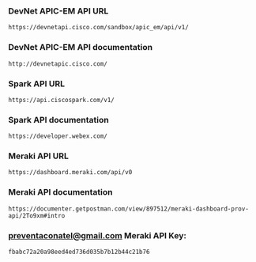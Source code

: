 ### DevNet APIC-EM API URL

```
https://devnetapi.cisco.com/sandbox/apic_em/api/v1/
```

### DevNet APIC-EM API documentation

```
http://devnetapic.cisco.com/
```

### Spark API URL

```
https://api.ciscospark.com/v1/
```

### Spark API documentation

```
https://developer.webex.com/
```

### Meraki API URL

```
https://dashboard.meraki.com/api/v0
```

### Meraki API documentation

```
https://documenter.getpostman.com/view/897512/meraki-dashboard-prov-api/2To9xm#intro
```

### preventaconatel@gmail.com Meraki API Key:

```
fbabc72a20a98eed4ed736d035b7b12b44c21b76
```
